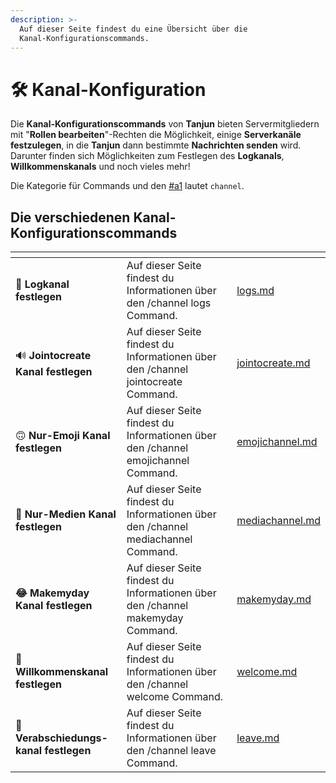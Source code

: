 ```yaml
---
description: >-
  Auf dieser Seite findest du eine Übersicht über die
  Kanal-Konfigurationscommands.
---
```


# 🛠 Kanal-Konfiguration

Die **Kanal-Konfigurationscommands** von **Tanjun** bieten Servermitgliedern mit "**Rollen bearbeiten**"-Rechten die Möglichkeit, einige **Serverkanäle festzulegen**, in die **Tanjun** dann bestimmte **Nachrichten senden** wird. Darunter finden sich Möglichkeiten zum Festlegen des **Logkanals**, **Willkommenskanals** und noch vieles mehr!

Die Kategorie für Commands und den [#a1](../all.md#a1 "mention") lautet `channel`.

## Die verschiedenen Kanal-Konfigurationscommands <a href="#a1" id="a1"></a>

<table data-view="cards"><thead><tr><th></th><th></th><th data-hidden data-card-target data-type="content-ref"></th></tr></thead><tbody><tr><td> <strong>📜 Logkanal festlegen</strong></td><td>Auf dieser Seite findest du Informationen über den /channel logs Command.</td><td><a href="logs.md">logs.md</a></td></tr><tr><td>🔊 <strong>Jointocreate Kanal festlegen</strong></td><td>Auf dieser Seite findest du Informationen über den /channel jointocreate Command.</td><td><a href="jointocreate.md">jointocreate.md</a></td></tr><tr><td>🙃 <strong>Nur-Emoji Kanal festlegen</strong></td><td>Auf dieser Seite findest du Informationen über den /channel emojichannel Command.</td><td><a href="emojichannel.md">emojichannel.md</a></td></tr><tr><td><strong>📸 Nur-Medien Kanal festlegen</strong></td><td>Auf dieser Seite findest du Informationen über den /channel mediachannel Command.</td><td><a href="mediachannel.md">mediachannel.md</a></td></tr><tr><td><strong>😂 Makemyday Kanal festlegen</strong></td><td>Auf dieser Seite findest du Informationen über den /channel makemyday Command.</td><td><a href="makemyday.md">makemyday.md</a></td></tr><tr><td><strong>👋 Willkommenskanal festlegen</strong></td><td>Auf dieser Seite findest du Informationen über den /channel welcome Command.</td><td><a href="welcome.md">welcome.md</a></td></tr><tr><td><strong>🚪 Verabschiedungs-kanal festlegen</strong></td><td>Auf dieser Seite findest du Informationen über den /channel leave Command.</td><td><a href="leave.md">leave.md</a></td></tr></tbody></table>
